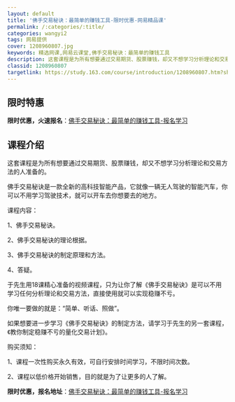 ```yaml
---
layout: default
title: '佛手交易秘诀：最简单的赚钱工具-限时优惠-网易精品课'
permalink: /:categories/:title/
categories: wangyi2
tags: 网易提供
cover: 1208960807.jpg
keywords: 精选网课,网易云课堂,佛手交易秘诀：最简单的赚钱工具
description: 这套课程是为所有想要通过交易期货、股票赚钱，却又不想学习分析理论和交易方法的人准备的。佛手交易秘诀是一款全新的高科技智能
classid: 1208960807
targetlink: https://study.163.com/course/introduction/1208960807.htm?share=1&shareId=1025206652&utm_campaign=share&utm_medium=iphoneShare&utm_source=&utm_u=1025206652
---
```


## 限时特惠

**限时优惠，火速报名**：[佛手交易秘诀：最简单的赚钱工具-报名学习](https://study.163.com/course/introduction/1208960807.htm?share=1&shareId=1025206652&utm_campaign=share&utm_medium=iphoneShare&utm_source=&utm_u=1025206652)

## 课程介绍

这套课程是为所有想要通过交易期货、股票赚钱，却又不想学习分析理论和交易方法的人准备的。

佛手交易秘诀是一款全新的高科技智能产品，它就像一辆无人驾驶的智能汽车，你可以不用学习驾驶技术，就可以开车去你想要去的地方。



课程内容：

1、佛手交易秘诀。

2、佛手交易秘诀的理论根据。

3、佛手交易秘诀的制定原理和方法。

4、答疑。

于先生用18课精心准备的视频课程，只为让你了解《佛手交易秘诀》是可以不用学习任何分析理论和交易方法，直接使用就可以实现稳赚不亏。

你唯一要做的就是：“简单、听话、照做”。

如果想要进一步学习《佛手交易秘诀》的制定方法，请学习于先生的另一套课程，《教你制定稳赚不亏的量化交易计划》。



购买须知：

1、课程一次性购买永久有效，可自行安排时间学习，不限时间次数。

2、课程以低价格开始销售，目的就是为了让更多的人了解。

**限时优惠，报名地址**：[佛手交易秘诀：最简单的赚钱工具-报名学习](https://study.163.com/course/introduction/1208960807.htm?share=1&shareId=1025206652&utm_campaign=share&utm_medium=iphoneShare&utm_source=&utm_u=1025206652)

